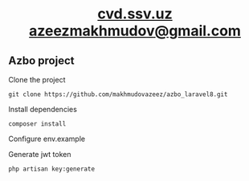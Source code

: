# <p align="center"><a href="https://cvd.ssv.uz" target="_blank"> cvd.ssv.uz <azeezmakhmudov@gmail.com></a></p>

## Azbo project

Clone the project
```` 
git clone https://github.com/makhmudovazeez/azbo_laravel8.git
````

Install dependencies
```` 
composer install
````

Configure env.example

Generate jwt token

```` 
php artisan key:generate
````

